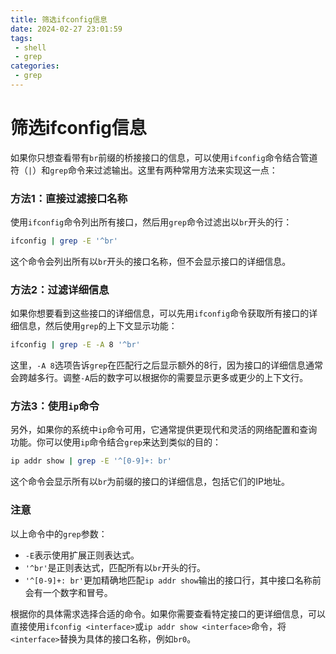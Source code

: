 ```yaml
---
title: 筛选ifconfig信息
date: 2024-02-27 23:01:59
tags: 
 - shell 
 - grep
categories:
 - grep
---
```


# 筛选ifconfig信息

如果你只想查看带有`br`前缀的桥接接口的信息，可以使用`ifconfig`命令结合管道符（`|`）和`grep`命令来过滤输出。这里有两种常用方法来实现这一点：

### 方法1：直接过滤接口名称

使用`ifconfig`命令列出所有接口，然后用`grep`命令过滤出以`br`开头的行：

```bash
ifconfig | grep -E '^br'
```

这个命令会列出所有以`br`开头的接口名称，但不会显示接口的详细信息。

### 方法2：过滤详细信息

如果你想要看到这些接口的详细信息，可以先用`ifconfig`命令获取所有接口的详细信息，然后使用`grep`的上下文显示功能：

```bash
ifconfig | grep -E -A 8 '^br'
```

这里，`-A 8`选项告诉`grep`在匹配行之后显示额外的8行，因为接口的详细信息通常会跨越多行。调整`-A`后的数字可以根据你的需要显示更多或更少的上下文行。

### 方法3：使用`ip`命令

另外，如果你的系统中`ip`命令可用，它通常提供更现代和灵活的网络配置和查询功能。你可以使用`ip`命令结合`grep`来达到类似的目的：

```bash
ip addr show | grep -E '^[0-9]+: br'
```

这个命令会显示所有以`br`为前缀的接口的详细信息，包括它们的IP地址。
<!-- more -->
### 注意

以上命令中的`grep`参数：
- `-E`表示使用扩展正则表达式。
- `'^br'`是正则表达式，匹配所有以`br`开头的行。
- `'^[0-9]+: br'`更加精确地匹配`ip addr show`输出的接口行，其中接口名称前会有一个数字和冒号。

根据你的具体需求选择合适的命令。如果你需要查看特定接口的更详细信息，可以直接使用`ifconfig <interface>`或`ip addr show <interface>`命令，将`<interface>`替换为具体的接口名称，例如`br0`。